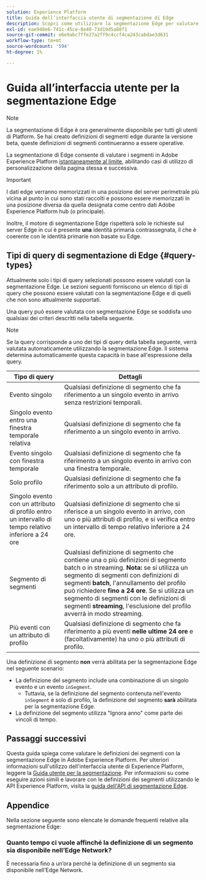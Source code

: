 ```yaml
---
solution: Experience Platform
title: Guida dell’interfaccia utente di segmentazione di Edge
description: Scopri come utilizzare la segmentazione Edge per valutare le definizioni dei segmenti in Platform istantaneamente al limite, abilitando casi di utilizzo di personalizzazione della pagina stessa e successiva.
exl-id: eae948e6-741c-45ce-8e40-73d10d5a88f1
source-git-commit: e6e9abc7ffe27a2ff9c4ccf4ca243cabdae3d631
workflow-type: tm+mt
source-wordcount: '594'
ht-degree: 1%

---
```


# Guida all’interfaccia utente per la segmentazione Edge

>[!NOTE]
>
>La segmentazione di Edge è ora generalmente disponibile per tutti gli utenti di Platform. Se hai creato definizioni di segmenti edge durante la versione beta, queste definizioni di segmenti continueranno a essere operative.

La segmentazione di Edge consente di valutare i segmenti in Adobe Experience Platform [ istantaneamente al limite](../../web-sdk/home.md), abilitando casi di utilizzo di personalizzazione della pagina stessa e successiva.

>[!IMPORTANT]
>
> I dati edge verranno memorizzati in una posizione del server perimetrale più vicina al punto in cui sono stati raccolti e possono essere memorizzati in una posizione diversa da quella designata come centro dati Adobe Experience Platform hub (o principale).
>
> Inoltre, il motore di segmentazione Edge rispetterà solo le richieste sul server Edge in cui è presente **una** identità primaria contrassegnata, il che è coerente con le identità primarie non basate su Edge.

## Tipi di query di segmentazione di Edge {#query-types}

Attualmente solo i tipi di query selezionati possono essere valutati con la segmentazione Edge. Le sezioni seguenti forniscono un elenco di tipi di query che possono essere valutati con la segmentazione Edge e di quelli che non sono attualmente supportati.

Una query può essere valutata con segmentazione Edge se soddisfa uno qualsiasi dei criteri descritti nella tabella seguente.

>[!NOTE]
>
>Se la query corrisponde a uno dei tipi di query della tabella seguente, verrà valutata automaticamente utilizzando la segmentazione Edge. Il sistema determina automaticamente questa capacità in base all&#39;espressione della query.

| Tipo di query | Dettagli |
| ---------- | ------- |
| Evento singolo | Qualsiasi definizione di segmento che fa riferimento a un singolo evento in arrivo senza restrizioni temporali. |
| Singolo evento entro una finestra temporale relativa | Qualsiasi definizione di segmento che fa riferimento a un singolo evento in arrivo. |
| Evento singolo con finestra temporale | Qualsiasi definizione di segmento che fa riferimento a un singolo evento in arrivo con una finestra temporale. |
| Solo profilo | Qualsiasi definizione di segmento che fa riferimento solo a un attributo di profilo. |
| Singolo evento con un attributo di profilo entro un intervallo di tempo relativo inferiore a 24 ore | Qualsiasi definizione di segmento che si riferisce a un singolo evento in arrivo, con uno o più attributi di profilo, e si verifica entro un intervallo di tempo relativo inferiore a 24 ore. |
| Segmento di segmenti | Qualsiasi definizione di segmento che contiene una o più definizioni di segmento batch o in streaming. **Nota:** se si utilizza un segmento di segmenti con definizioni di segmenti **batch**, l&#39;annullamento del profilo può richiedere **fino a 24 ore**. Se si utilizza un segmento di segmenti con le definizioni di segmenti **streaming**, l&#39;esclusione del profilo avverrà in modo streaming. |
| Più eventi con un attributo di profilo | Qualsiasi definizione di segmento che fa riferimento a più eventi **nelle ultime 24 ore** e (facoltativamente) ha uno o più attributi di profilo. |

Una definizione di segmento **non** verrà abilitata per la segmentazione Edge nel seguente scenario:

- La definizione del segmento include una combinazione di un singolo evento e un evento `inSegment`.
   - Tuttavia, se la definizione del segmento contenuta nell&#39;evento `inSegment` è solo di profilo, la definizione del segmento **sarà** abilitata per la segmentazione Edge.
- La definizione del segmento utilizza &quot;Ignora anno&quot; come parte dei vincoli di tempo.

## Passaggi successivi

Questa guida spiega come valutare le definizioni dei segmenti con la segmentazione Edge in Adobe Experience Platform. Per ulteriori informazioni sull&#39;utilizzo dell&#39;interfaccia utente di Experience Platform, leggere la [Guida utente per la segmentazione](./overview.md). Per informazioni su come eseguire azioni simili e lavorare con le definizioni dei segmenti utilizzando le API Experience Platform, visita la [guida dell&#39;API di segmentazione Edge](../api/edge-segmentation.md).

## Appendice

Nella sezione seguente sono elencate le domande frequenti relative alla segmentazione Edge:

### Quanto tempo ci vuole affinché la definizione di un segmento sia disponibile nell’Edge Network?

È necessaria fino a un’ora perché la definizione di un segmento sia disponibile nell’Edge Network.
